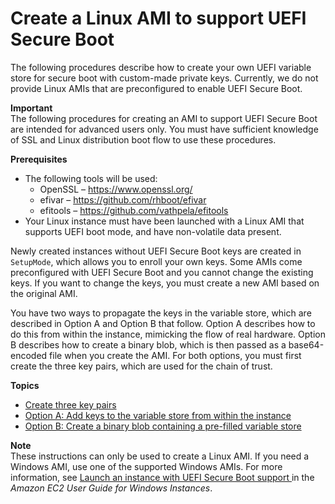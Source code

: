 # Create a Linux AMI to support UEFI Secure Boot<a name="create-ami-with-uefi-secure-boot"></a>

The following procedures describe how to create your own UEFI variable store for secure boot with custom\-made private keys\. Currently, we do not provide Linux AMIs that are preconfigured to enable UEFI Secure Boot\.

**Important**  
The following procedures for creating an AMI to support UEFI Secure Boot are intended for advanced users only\. You must have sufficient knowledge of SSL and Linux distribution boot flow to use these procedures\.

**Prerequisites**
+ The following tools will be used:
  + OpenSSL – [https://www\.openssl\.org/](https://www.openssl.org/ )
  + efivar – [https://github\.com/rhboot/efivar](https://github.com/rhboot/efivar)
  + efitools – [https://github\.com/vathpela/efitools](https://github.com/vathpela/efitools)
+ Your Linux instance must have been launched with a Linux AMI that supports UEFI boot mode, and have non\-volatile data present\.

Newly created instances without UEFI Secure Boot keys are created in `SetupMode`, which allows you to enroll your own keys\. Some AMIs come preconfigured with UEFI Secure Boot and you cannot change the existing keys\. If you want to change the keys, you must create a new AMI based on the original AMI\.

You have two ways to propagate the keys in the variable store, which are described in Option A and Option B that follow\. Option A describes how to do this from within the instance, mimicking the flow of real hardware\. Option B describes how to create a binary blob, which is then passed as a base64\-encoded file when you create the AMI\. For both options, you must first create the three key pairs, which are used for the chain of trust\.

**Topics**
+ [Create three key pairs](uefi-secure-boot-create-three-key-pairs.md)
+ [Option A: Add keys to the variable store from within the instance](uefi-secure-boot-optionA.md)
+ [Option B: Create a binary blob containing a pre\-filled variable store](uefi-secure-boot-optionB.md)

**Note**  
These instructions can only be used to create a Linux AMI\. If you need a Windows AMI, use one of the supported Windows AMIs\. For more information, see [Launch an instance with UEFI Secure Boot support ](https://docs.aws.amazon.com/AWSEC2/latest/WindowsGuide/uefi-secure-boot.html#launch-instance-with-uefi-sb) in the *Amazon EC2 User Guide for Windows Instances*\.